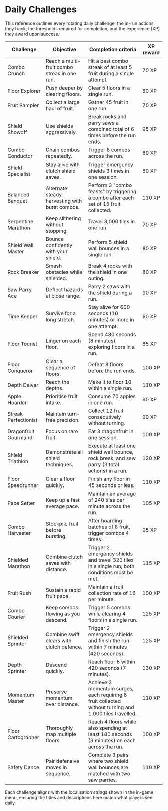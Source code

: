 # Daily Challenges

This reference outlines every rotating daily challenge, the in-run actions they track, the thresholds required for completion, and the experience (XP) they award upon success.

| Challenge | Objective | Completion criteria | XP reward |
| --- | --- | --- | --- |
| Combo Crunch | Reach a multi-fruit combo streak in one run. | Hit a best combo streak of at least 5 fruit during a single attempt. | 70 XP |
| Floor Explorer | Push deeper by clearing floors. | Clear 5 floors in a single run. | 80 XP |
| Fruit Sampler | Collect a large haul of fruit. | Gather 45 fruit in one run. | 70 XP |
| Shield Showoff | Use shields aggressively. | Break rocks and parry saws a combined total of 6 times before the run ends. | 95 XP |
| Combo Conductor | Chain combos repeatedly. | Trigger 8 combos across the run. | 60 XP |
| Shield Specialist | Stay alive with clutch shield saves. | Trigger emergency shields 3 times in one session. | 80 XP |
| Balanced Banquet | Alternate steady harvesting with burst combos. | Perform 3 "combo feasts" by triggering a combo after each set of 15 fruit collected. | 110 XP |
| Serpentine Marathon | Keep slithering without stopping. | Travel 3,000 tiles in one run. | 70 XP |
| Shield Wall Master | Bounce confidently with your shield. | Perform 5 shield wall bounces in a single run. | 80 XP |
| Rock Breaker | Smash obstacles while shielded. | Break 4 rocks with the shield in one outing. | 80 XP |
| Saw Parry Ace | Deflect hazards at close range. | Parry 2 saws with the shield during a run. | 90 XP |
| Time Keeper | Survive for a long stretch. | Stay alive for 600 seconds (10 minutes) or more in one attempt. | 90 XP |
| Floor Tourist | Linger on each floor. | Spend 480 seconds (8 minutes) exploring floors in a run. | 85 XP |
| Floor Conqueror | Clear a sequence of floors. | Defeat 8 floors before the run ends. | 100 XP |
| Depth Delver | Reach the depths. | Make it to floor 10 within a single run. | 110 XP |
| Apple Hoarder | Prioritise fruit intake. | Consume 70 apples in one run. | 90 XP |
| Streak Perfectionist | Maintain turn-free precision. | Collect 12 fruit consecutively without turning. | 90 XP |
| Dragonfruit Gourmand | Focus on rare fruit. | Eat 3 dragonfruit in one session. | 100 XP |
| Shield Triathlon | Demonstrate all shield techniques. | Execute at least one shield wall bounce, rock break, and saw parry (3 total actions) in a run. | 120 XP |
| Floor Speedrunner | Clear a floor quickly. | Finish any floor in 45 seconds or less. | 110 XP |
| Pace Setter | Keep up a fast average pace. | Maintain an average of 240 tiles per minute across the run. | 105 XP |
| Combo Harvester | Stockpile fruit before bursting. | After hoarding batches of 8 fruit, trigger combos 4 times. | 95 XP |
| Shielded Marathon | Combine clutch saves with distance. | Trigger 2 emergency shields and travel 320 tiles in a single run; both conditions must be met. | 115 XP |
| Fruit Rush | Sustain a rapid fruit pace. | Maintain a fruit collection rate of 16 per minute. | 100 XP |
| Combo Courier | Keep combos flowing as you descend. | Trigger 5 combos while clearing 4 floors in a single run. | 125 XP |
| Shielded Sprinter | Combine swift clears with clutch defence. | Trigger 2 emergency shields and finish the run within 7 minutes (420 seconds). | 125 XP |
| Depth Sprinter | Descend quickly. | Reach floor 6 within 420 seconds (7 minutes). | 130 XP |
| Momentum Master | Preserve momentum over distance. | Achieve 3 momentum surges, each requiring 8 fruit collected without turning and 1,000 tiles travelled. | 110 XP |
| Floor Cartographer | Thoroughly map multiple floors. | Reach 4 floors while also spending at least 180 seconds (3 minutes) on each across the run. | 100 XP |
| Safety Dance | Pair defensive moves in sequence. | Complete 3 pairs where two shield wall bounces are matched with two saw parries. | 110 XP |

Each challenge aligns with the localisation strings shown in the in-game menu, ensuring the titles and descriptions here match what players see daily.
